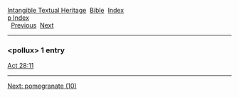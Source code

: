 [Intangible Textual Heritage](../../index)  [Bible](../index) 
[Index](index)   
[p Index](_p_)  
  [Previous](c08675)  [Next](c08677) 

------------------------------------------------------------------------

### &lt;pollux&gt; 1 entry

[Act 28:11](../kjv/act028.htm#011)  

------------------------------------------------------------------------

[Next: pomegranate (10)](c08677)
